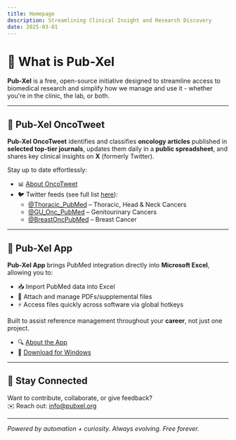 ```yaml
---
title: Homepage
description: Streamlining Clinical Insight and Research Discovery
date: 2025-03-01
---
```


# 🚀 What is Pub-Xel

**Pub-Xel** is a free, open-source initiative designed to streamline access to biomedical research and simplify how we manage and use it - whether you're in the clinic, the lab, or both.

<hr />

## 🧠 Pub-Xel OncoTweet

**Pub-Xel OncoTweet** identifies and classifies **oncology articles** published in **selected top-tier journals**, updates them daily in a **public spreadsheet**, and shares key clinical insights on **X** (formerly Twitter).

Stay up to date effortlessly:
- 📊 [About OncoTweet](https://pubxel.org/about/)
- 🐦 Twitter feeds (see full list [here](https://www.pubxel.org/about#twitter-summaries)):
  - [@Thoracic_PubMed](https://x.com/Thoracic_PubMed) – Thoracic, Head & Neck Cancers
  - [@GU_Onc_PubMed](https://x.com/GU_Onc_PubMed) – Genitourinary Cancers
  - [@BreastOncPubMed](https://x.com/BreastOncPubMed) – Breast Cancer

<hr />

## 📂 Pub-Xel App

**Pub-Xel App** brings PubMed integration directly into **Microsoft Excel**, allowing you to:
- 📥 Import PubMed data into Excel  
- 📁 Attach and manage PDFs/supplemental files  
- ⚡ Access files quickly across software via global hotkeys  

Built to assist reference management throughout your **career**, not just one project.

- 🔍 [About the App](https://pubxel.org/introduction/)
- 💾 [Download for Windows](https://pubxel.org/download/)

<hr />

## 🌱 Stay Connected

Want to contribute, collaborate, or give feedback?  
✉️ Reach out: info@pubxel.org

<hr />

*Powered by automation + curiosity. Always evolving. Free forever.*